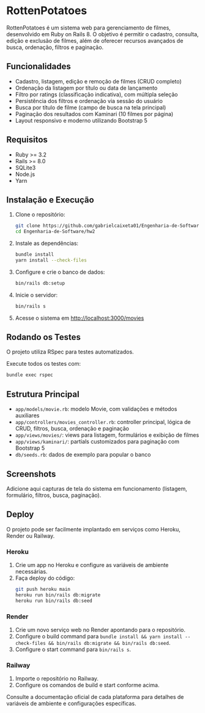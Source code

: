# RottenPotatoes

RottenPotatoes é um sistema web para gerenciamento de filmes, desenvolvido em Ruby on Rails 8. O objetivo é permitir o cadastro, consulta, edição e exclusão de filmes, além de oferecer recursos avançados de busca, ordenação, filtros e paginação.

## Funcionalidades

- Cadastro, listagem, edição e remoção de filmes (CRUD completo)
- Ordenação da listagem por título ou data de lançamento
- Filtro por ratings (classificação indicativa), com múltipla seleção
- Persistência dos filtros e ordenação via sessão do usuário
- Busca por título de filme (campo de busca na tela principal)
- Paginação dos resultados com Kaminari (10 filmes por página)
- Layout responsivo e moderno utilizando Bootstrap 5

## Requisitos

- Ruby >= 3.2
- Rails >= 8.0
- SQLite3
- Node.js
- Yarn

## Instalação e Execução

1. Clone o repositório:
   ```sh
   git clone https://github.com/gabrielcaixeta01/Engenharia-de-Software.git
   cd Engenharia-de-Software/hw2
   ```
2. Instale as dependências:
   ```sh
   bundle install
   yarn install --check-files
   ```
3. Configure e crie o banco de dados:
   ```sh
   bin/rails db:setup
   ```
4. Inicie o servidor:
   ```sh
   bin/rails s
   ```
5. Acesse o sistema em [http://localhost:3000/movies](http://localhost:3000/movies)

## Rodando os Testes

O projeto utiliza RSpec para testes automatizados.

Execute todos os testes com:

```sh
bundle exec rspec
```

## Estrutura Principal

- `app/models/movie.rb`: modelo Movie, com validações e métodos auxiliares
- `app/controllers/movies_controller.rb`: controller principal, lógica de CRUD, filtros, busca, ordenação e paginação
- `app/views/movies/`: views para listagem, formulários e exibição de filmes
- `app/views/kaminari/`: partials customizados para paginação com Bootstrap 5
- `db/seeds.rb`: dados de exemplo para popular o banco

## Screenshots

Adicione aqui capturas de tela do sistema em funcionamento (listagem, formulário, filtros, busca, paginação).

## Deploy

O projeto pode ser facilmente implantado em serviços como Heroku, Render ou Railway.

### Heroku

1. Crie um app no Heroku e configure as variáveis de ambiente necessárias.
2. Faça deploy do código:
   ```sh
   git push heroku main
   heroku run bin/rails db:migrate
   heroku run bin/rails db:seed
   ```

### Render

1. Crie um novo serviço web no Render apontando para o repositório.
2. Configure o build command para `bundle install && yarn install --check-files && bin/rails db:migrate && bin/rails db:seed`.
3. Configure o start command para `bin/rails s`.

### Railway

1. Importe o repositório no Railway.
2. Configure os comandos de build e start conforme acima.

Consulte a documentação oficial de cada plataforma para detalhes de variáveis de ambiente e configurações específicas.

